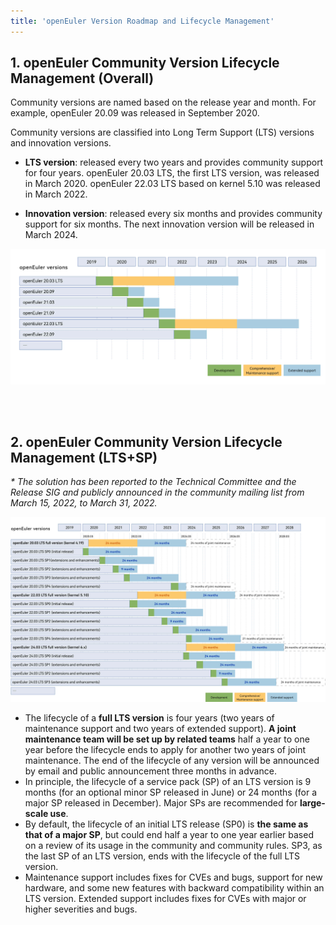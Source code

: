 ```yaml
---
title: 'openEuler Version Roadmap and Lifecycle Management'
---
```


<div class="markdown">

## 1. openEuler Community Version Lifecycle Management (Overall)

Community versions are named based on the release year and month. For example, openEuler 20.09 was released in September 2020.

Community versions are classified into Long Term Support (LTS) versions and innovation versions.

- **LTS version**: released every two years and provides community support for four years. openEuler 20.03 LTS, the first LTS version, was released in March 2020. openEuler 22.03 LTS based on kernel 5.10 was released in March 2022.

- **Innovation version**: released every six months and provides community support for six months. The next innovation version will be released in March 2024.

![](./lifecycle.jpg)

<br/>
<br/>

## 2. openEuler Community Version Lifecycle Management (LTS+SP)

_\* The solution has been reported to the Technical Committee and the Release SIG and publicly announced in the community mailing list from March 15, 2022, to March 31, 2022._

![](./lts-sp-lifecycle.jpg)

- The lifecycle of a **full LTS version** is four years (two years of maintenance support and two years of extended support). **A joint maintenance team will be set up by related teams** half a year to one year before the lifecycle ends to apply for another two years of joint maintenance. The end of the lifecycle of any version will be announced by email and public announcement three months in advance.
- In principle, the lifecycle of a service pack (SP) of an LTS version is 9 months (for an optional minor SP released in June) or 24 months (for a major SP released in December). Major SPs are recommended for **large-scale use**.
- By default, the lifecycle of an initial LTS release (SP0) is **the same as that of a major SP**, but could end half a year to one year earlier based on a review of its usage in the community and community rules. SP3, as the last SP of an LTS version, ends with the lifecycle of the full LTS version.
- Maintenance support includes fixes for CVEs and bugs, support for new hardware, and some new features with backward compatibility within an LTS version. Extended support includes fixes for CVEs with major or higher severities and bugs.

<br/>

</div>
